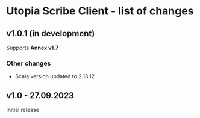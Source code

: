 # Utopia Scribe Client - list of changes

## v1.0.1 (in development)
Supports **Annex v1.7**
### Other changes
- Scala version updated to 2.13.12

## v1.0 - 27.09.2023
Initial release
